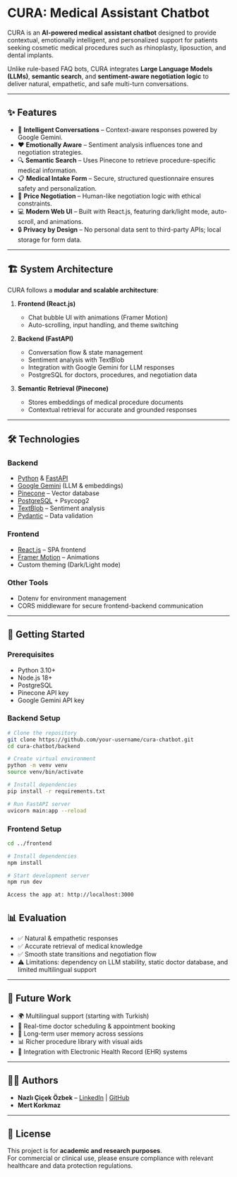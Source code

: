 # CURA: Medical Assistant Chatbot

CURA is an **AI-powered medical assistant chatbot** designed to provide contextual, emotionally intelligent, and personalized support for patients seeking cosmetic medical procedures such as rhinoplasty, liposuction, and dental implants.  

Unlike rule-based FAQ bots, CURA integrates **Large Language Models (LLMs)**, **semantic search**, and **sentiment-aware negotiation logic** to deliver natural, empathetic, and safe multi-turn conversations.

---

## ✨ Features

- 🧠 **Intelligent Conversations** – Context-aware responses powered by Google Gemini.
- ❤️ **Emotionally Aware** – Sentiment analysis influences tone and negotiation strategies.
- 🔍 **Semantic Search** – Uses Pinecone to retrieve procedure-specific medical information.
- 📋 **Medical Intake Form** – Secure, structured questionnaire ensures safety and personalization.
- 🤝 **Price Negotiation** – Human-like negotiation logic with ethical constraints.
- 💻 **Modern Web UI** – Built with React.js, featuring dark/light mode, auto-scroll, and animations.
- 🔒 **Privacy by Design** – No personal data sent to third-party APIs; local storage for form data.

---

## 🏗️ System Architecture

CURA follows a **modular and scalable architecture**:

1. **Frontend (React.js)**  
   - Chat bubble UI with animations (Framer Motion)  
   - Auto-scrolling, input handling, and theme switching  

2. **Backend (FastAPI)**  
   - Conversation flow & state management  
   - Sentiment analysis with TextBlob  
   - Integration with Google Gemini for LLM responses  
   - PostgreSQL for doctors, procedures, and negotiation data  

3. **Semantic Retrieval (Pinecone)**  
   - Stores embeddings of medical procedure documents  
   - Contextual retrieval for accurate and grounded responses  

---

## 🛠️ Technologies

### Backend
- [Python](https://www.python.org/) & [FastAPI](https://fastapi.tiangolo.com/)  
- [Google Gemini](https://deepmind.google/technologies/gemini/) (LLM & embeddings)  
- [Pinecone](https://www.pinecone.io/) – Vector database  
- [PostgreSQL](https://www.postgresql.org/) + Psycopg2  
- [TextBlob](https://textblob.readthedocs.io/) – Sentiment analysis  
- [Pydantic](https://docs.pydantic.dev/) – Data validation  

### Frontend
- [React.js](https://react.dev/) – SPA frontend  
- [Framer Motion](https://www.framer.com/motion/) – Animations  
- Custom theming (Dark/Light mode)  

### Other Tools
- Dotenv for environment management  
- CORS middleware for secure frontend-backend communication  

---

## 🚀 Getting Started

### Prerequisites
- Python 3.10+  
- Node.js 18+  
- PostgreSQL  
- Pinecone API key  
- Google Gemini API key  

### Backend Setup
```bash
# Clone the repository
git clone https://github.com/your-username/cura-chatbot.git
cd cura-chatbot/backend

# Create virtual environment
python -m venv venv
source venv/bin/activate

# Install dependencies
pip install -r requirements.txt

# Run FastAPI server
uvicorn main:app --reload
```


### Frontend Setup
```bash
cd ../frontend

# Install dependencies
npm install

# Start development server
npm run dev

Access the app at: http://localhost:3000
```

## 📊 Evaluation

- ✅ Natural & empathetic responses  
- ✅ Accurate retrieval of medical knowledge  
- ✅ Smooth state transitions and negotiation flow  
- ⚠️ Limitations: dependency on LLM stability, static doctor database, and limited multilingual support  

---

## 🔮 Future Work

- 🌍 Multilingual support (starting with Turkish)  
- 📅 Real-time doctor scheduling & appointment booking  
- 🧾 Long-term user memory across sessions  
- 📊 Richer procedure library with visual aids  
- 🔗 Integration with Electronic Health Record (EHR) systems  

---

## 👩‍💻 Authors

- **Nazlı Çiçek Özbek** – [LinkedIn](https://www.linkedin.com/in/nazli-çiçek-özbek) | [GitHub](https://github.com/nazli-ozbek)  
- **Mert Korkmaz**  

---

## 📜 License
This project is for **academic and research purposes**.  
For commercial or clinical use, please ensure compliance with relevant healthcare and data protection regulations.
